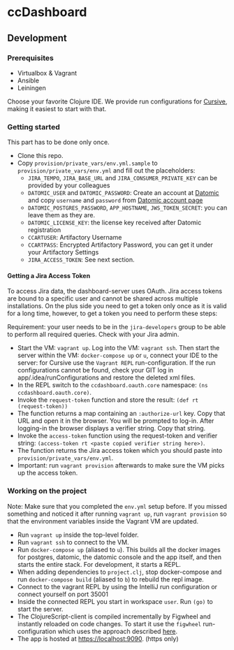 # ccDashboard

## Development

### Prerequisites
- Virtualbox & Vagrant
- Ansible
- Leiningen

Choose your favorite Clojure IDE. We provide run configurations for [Cursive](https://cursiveclojure.com/userguide/), making it easiest to start with that.

### Getting started
This part has to be done only once.

- Clone this repo.
- Copy `provision/private_vars/env.yml.sample` to `provision/private_vars/env.yml` and fill out the placeholders:
    * `JIRA_TEMPO`, `JIRA_BASE_URL` and `JIRA_CONSUMER_PRIVATE_KEY` can be provided by your colleagues
    * `DATOMIC_USER` and `DATOMIC_PASSWORD`: Create an account at [Datomic](https://my.datomic.com/account/create) and copy `username` and `password` from [Datomic account page](https://my.datomic.com/account)
    * `DATOMIC_POSTGRES_PASSWORD`, `APP_HOSTNAME`, `JWS_TOKEN_SECRET`: you can leave them as they are.
    * `DATOMIC_LICENSE_KEY`: the license key received after Datomic registration
    * `CCARTUSER`: Artifactory Username
    * `CCARTPASS`: Encrypted Artifactory Password, you can get it under your Artifactory Settings
    * `JIRA_ACCESS_TOKEN`: See next section.

#### Getting a Jira Access Token
To access Jira data, the dashboard-server uses OAuth. Jira access tokens are bound to a specific user and cannot be shared across multiple installations. On the plus side you need to get a token only once as it is valid for a long time, however, to get a token you need to perform these steps:

Requirement: your user needs to be in the `jira-developers` group to be able to perform all required queries. Check with your Jira admin.

- Start the VM: `vagrant up`. Log into the VM: `vagrant ssh`. Then start the server within the VM: `docker-compose up` or `u`, connect your IDE to the server: for Cursive use the `Vagrant REPL` run-configuration. If the run configurations cannot be found, check your GIT log in app/.idea/runConfigurations and restore the deleted xml files.
- In the REPL switch to the `ccdashboard.oauth.core` namespace: `(ns ccdashboard.oauth.core)`.
- Invoke the `request-token` function and store the result: `(def rt (request-token))`
- The function returns a map containing an `:authorize-url` key. Copy that URL and open it in the browser. You will be prompted to log-in. After logging-in the browser displays a verifier string. Copy that string.
- Invoke the `access-token` function using the request-token and verifier string: `(access-token rt <paste copied verifier string here>)`.
- The function returns the Jira access token which you should paste into `provision/private_vars/env.yml`.
- Important: run `vagrant provision` afterwards to make sure the VM picks up the access token.

### Working on the project
Note: Make sure that you completed the `env.yml` setup before. If you missed something and noticed it after running `vagrant up`, run `vagrant provision` so that the environment variables inside the Vagrant VM are updated.

- Run `vagrant up` inside the top-level folder.
- Run `vagrant ssh` to connect to the VM.
- Run `docker-compose up` (aliased to `u`). This builds all the docker images for postgres, datomic, the datomic console and the app itself, and then starts the entire stack. For development, it starts a REPL.
- When adding dependencies to `project.clj`, stop docker-compose and run `docker-compose build` (aliased to `b`) to rebuild the repl image.
- Connect to the vagrant REPL by using the IntelliJ run configuration or connect yourself on port 35001
- Inside the connected REPL you start in workspace `user`. Run `(go)` to start the server.
- The ClojureScript-client is compiled incrementally by Figwheel and instantly reloaded on code changes. To start it use the `figwheel` run-configuration which uses the approach described [here](https://github.com/bhauman/lein-figwheel/wiki/Running-figwheel-in-a-Cursive-Clojure-REPL).
- The app is hosted at [https://localhost:9090](https://localhost:9090). (https only)

  



